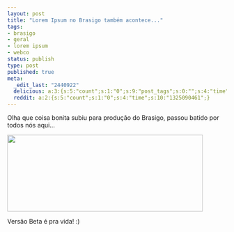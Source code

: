 ```yaml
---
layout: post
title: "Lorem Ipsum no Brasigo também acontece..."
tags:
- brasigo
- geral
- lorem ipsum
- webco
status: publish
type: post
published: true
meta:
  _edit_last: "2440922"
  delicious: a:3:{s:5:"count";s:1:"0";s:9:"post_tags";s:0:"";s:4:"time";s:10:"1229527045";}
  reddit: a:2:{s:5:"count";s:1:"0";s:4:"time";s:10:"1325090461";}
---
```

Olha que coisa bonita subiu para produção do Brasigo, passou batido por todos nós aqui...

<a href="http://tinogomes.files.wordpress.com/2008/09/brasigo-lorem-ipsim.png"><img class="alignnone size-full wp-image-137" src="http://tinogomes.files.wordpress.com/2008/09/picture-2.png" alt="" width="449" height="176" /></a>

Versão Beta é pra vida! :)
